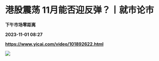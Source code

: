 # 港股震荡 11月能否迎反弹？丨就市论市
**下午市场零距离**

**2023-11-01 08:27**

**https://www.yicai.com/video/101892622.html**

![](http://imgcdn.yicai.com/vms-new/2023/11/6ecd4302-7ad5-4bf7-a788-5170a2dc1690.jpg)